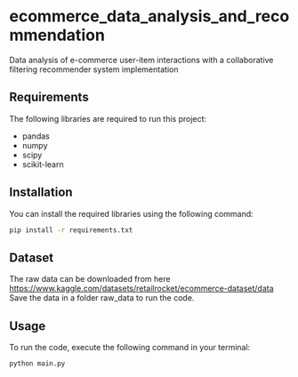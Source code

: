 # ecommerce_data_analysis_and_recommendation
Data analysis of e-commerce user-item interactions with a collaborative filtering recommender system implementation

## Requirements

The following libraries are required to run this project:

- pandas
- numpy
- scipy
- scikit-learn

## Installation

You can install the required libraries using the following command:

```bash
pip install -r requirements.txt
```
## Dataset

The raw data can be downloaded from here https://www.kaggle.com/datasets/retailrocket/ecommerce-dataset/data
Save the data in a folder raw_data to run the code.

## Usage

To run the code, execute the following command in your terminal:

```bash
python main.py
```

